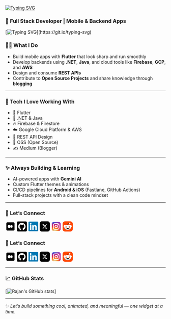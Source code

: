 [![Typing SVG](https://readme-typing-svg.herokuapp.com?font=Noto+Sans&weight=500&size=32&duration=2000&pause=500&color=008080&vCenter=true&random=true&width=435&lines=Hi+%F0%9F%91%8B%2C+I+am+Rajan)](https://git.io/typing-svg)

### 🚀 Full Stack Developer | Mobile & Backend Apps

[![Typing SVG](https://readme-typing-svg.herokuapp.com?font=Fira+Code\&size=28\&duration=2000\&pause=500\&color=00C9A7\&vCenter=true\&random=true\&width=600\&lines=Hey+%F0%9F%91%8B%2C+I'm+Rajan!)](https://git.io/typing-svg)


### 👨‍💻 What I Do

* Build mobile apps with **Flutter** that look sharp and run smoothly
* Develop backends using **.NET**, **Java**, and cloud tools like **Firebase**, **GCP**, and **AWS**
* Design and consume **REST APIs**
* Contribute to **Open Source Projects** and share knowledge through **blogging**

---

### 🧠 Tech I Love Working With

* 💙 Flutter
* 🧱 .NET & Java
* 🔥 Firebase & Firestore
* ☁️ Google Cloud Platform & AWS
* 🔗 REST API Design
* 🤩 OSS (Open Source)
* ✍️ Medium (Blogger)

---

### ✨ Always Building & Learning

* AI-powered apps with **Gemini AI**
* Custom Flutter themes & animations
* CI/CD pipelines for **Android & iOS** (Fastlane, GitHub Actions)
* Full-stack projects with a clean code mindset

---

### 🔗 Let’s Connect

<a href="https://medium.com/@rajan.metaliya"><img src="assets/medium.svg" height="32"></a> <a href="https://github.com/Rajan-Metaliya"><img src="assets/github.png" height="32" width="32"></a> <a href="https://www.linkedin.com/in/rajan-metaliya-752087140/"><img src="assets/linkedin.svg" height="32"></a> <a href="https://x.com/Rj_7_7_7"><img src="assets/x-social-media.svg" height="32"></a> <a href="https://www.instagram.com/_rj777"><img src="assets/instagram.svg" height="32"></a> <a href="https://www.reddit.com/user/Excellent_Ad4984/"><img src="assets/reddit.svg" height="32"></a>


### 🔗 Let’s Connect

<a href="https://medium.com/@rajan.metaliya"><img src="assets/medium.svg" height="32"></a>
<a href="https://github.com/Rajan-Metaliya"><img src="assets/github.png" height="32" width="32"></a>
<a href="https://www.linkedin.com/in/rajan-metaliya-752087140/"><img src="assets/linkedin.svg" height="32"></a>
<a href="https://x.com/Rj_7_7_7"><img src="assets/x-social-media.svg" height="32"></a>
<a href="https://www.instagram.com/_rj777"><img src="assets/instagram.svg" height="32"></a>
<a href="https://www.reddit.com/user/Excellent_Ad4984/"><img src="assets/reddit.svg" height="32"></a>

---

### 📈 GitHub Stats

[![Rajan's GitHub stats](https://github-readme-stats.vercel.app/api?username=rajanmagar&show_icons=true&theme=radical)]

---

✨ *Let’s build something cool, animated, and meaningful — one widget at a time.*

